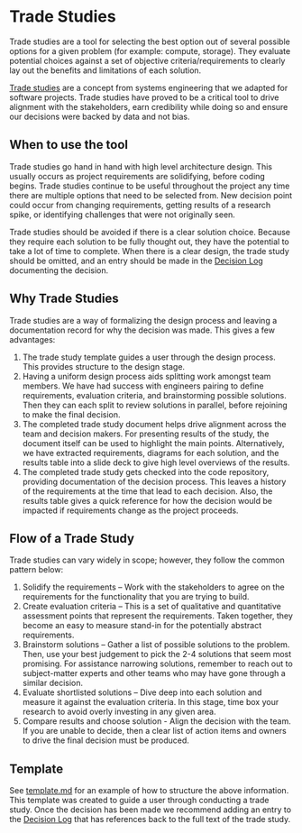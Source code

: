 # Trade Studies

Trade studies are a tool for selecting the best option out of several possible options for a given problem (for example: compute, storage).
They evaluate potential choices against a set of objective criteria/requirements to clearly lay out the benefits and limitations
of each solution.

[Trade studies](https://en.wikipedia.org/wiki/Trade_study) are a concept from systems engineering that we adapted for software projects. Trade
studies have proved to be a critical tool to drive alignment with the stakeholders, earn credibility while doing so and ensure our decisions
were backed by data and not bias.  

## When to use the tool

Trade studies go hand in hand with high level architecture design. This usually occurs as project requirements are solidifying, before
coding begins. Trade studies continue to be useful throughout the project any time there are multiple options that need
to be selected from. New decision point could occur from changing requirements, getting results of a research spike, or identifying
challenges that were not originally seen.

Trade studies should be avoided if there is a clear solution choice. Because they require each solution to be fully thought out, they
have the potential to take a lot of time to complete. When there is a clear design, the trade study should be omitted, and an entry
should be made in the [Decision Log](../decision-log/readme.md) documenting the decision.

## Why Trade Studies

Trade studies are a way of formalizing the design process and leaving a documentation record for why the decision was made. This gives a few advantages:

1. The trade study template guides a user through the design process. This provides structure to the design stage.
1. Having a uniform design process aids splitting work amongst team members. We have had success with engineers pairing to define requirements, evaluation criteria, and brainstorming possible solutions. Then they can each split to review solutions in parallel, before rejoining to make the final decision.
1. The completed trade study document helps drive alignment across the team and decision makers. For presenting results of the study, the document itself can be used to highlight the main points. Alternatively, we have extracted requirements, diagrams for each solution, and the results table into a slide deck to give high level overviews of the results.
1. The completed trade study gets checked into the code repository, providing documentation of the decision process. This leaves a history of the requirements at the time that lead to each decision. Also, the results table gives a quick reference for how the decision would be impacted if requirements change as the project proceeds.

## Flow of a Trade Study

Trade studies can vary widely in scope; however, they follow the common pattern below:

1. Solidify the requirements – Work with the stakeholders to agree on the requirements for the functionality that you are trying to build.
1. Create evaluation criteria – This is a set of qualitative and quantitative assessment points that represent the requirements. Taken together, they become an easy to measure stand-in for the potentially abstract requirements.
1. Brainstorm solutions – Gather a list of possible solutions to the problem. Then, use your best judgement to pick the 2-4 solutions that seem most promising. For assistance narrowing solutions, remember to reach out to subject-matter experts and other teams who may have gone through a similar decision.
1. Evaluate shortlisted solutions – Dive deep into each solution and measure it against the evaluation criteria. In this stage, time box your research to avoid overly investing in any given area.
1. Compare results and choose solution - Align the decision with the team. If you are unable to decide, then a clear list of action items and owners to drive the final decision must be produced.

## Template

See [template.md](./template.md) for an example of how to structure the above information. This template was created to guide a user
through conducting a trade study. Once the decision has been made we recommend adding an entry to the
[Decision Log](../decision-log/readme.md) that has references back to the full text of the trade study.
